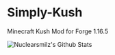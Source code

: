 # Simply-Kush
 Minecraft Kush Mod for Forge 1.16.5

<img align="left" alt="Nuclearsmilz's Github Stats" src="https://github-readme-stats.vercel.app/api?username=Nuclearsmilz&show_icons=true&hide_border=true" />
